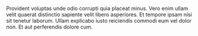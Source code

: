 Provident voluptas unde odio corrupti quia placeat minus. Vero enim ullam velit quaerat distinctio sapiente velit libero asperiores. Et tempore ipsam nisi sit tenetur laborum. Ullam explicabo iusto reiciendis commodi eum vel dolor non. Et aut perferendis dolore cum.